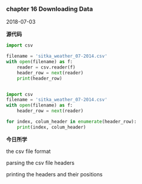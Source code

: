 ### chapter 16 Downloading Data

2018-07-03

**源代码**

```python
import csv

filename = 'sitka_weather_07-2014.csv'
with open(filename) as f:
    reader = csv.reader(f)
    header_row = next(reader)
    print(header_row)


import csv
filename = 'sitka_weather_07-2014.csv'
with open(filename) as f:
    header_row = next(reader)

for index, colum_header in enumerate(header_row):
    print(index, colum_header)

```

**今日所学**

the csv file format

parsing the csv file headers

printing the headers and their positions

